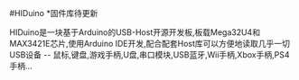 #HIDuino
*固件库待更新

HIDuino是一块基于Arduino的USB-Host开源开发板,板载Mega32U4和MAX3421E芯片,使用Arduino IDE开发,配合配套Host库可以方便地读取几乎一切USB设备 -- 鼠标,键盘,游戏手柄,U盘,串口模块,USB蓝牙,Wii手柄,Xbox手柄,PS4手柄...